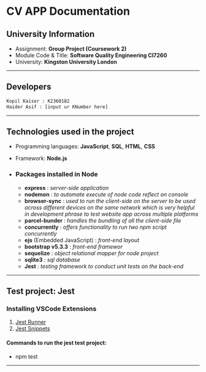 # CV APP Documentation

## University Information

- Assignment: **Group Project (Coursework 2)**
- Module Code & Title: **Software Quality Engineering CI7260**
- University: **Kingston University London**

---

## Developers

```txt
Kopil Kaiser : K2360182
Haider Asif : [input ur KNumber here]
```

---

## Technologies used in the project

- Programming languages: **JavaScript**, **SQL**, **HTML**, **CSS**
- Framework: **Node.js**

- ### Packages installed in Node

  - **express** : _server-side application_
  - **nodemon** : _to automate execute of node code reflect on console_
  - **browser-sync** : _used to run the client-side on the server to be used across different devices on the same network which is very helpful in development phrase to test website app across multiple platforms_ 
  - **parcel-bunder** : _handles the bundling of all the client-side file_
  - **concurrently** : _offers functionality to run two npm script concurrently_
  - **ejs** (Embedded JavaScript) : _front-end layout_
  - **bootstrap v5.3.3** : _front-end framewor_
  - **sequelize** : _object relational mapper for node project_
  - **sqlite3** : _sql database_
  - **Jest** : _testing framework to conduct unit tests on the back-end_

---

## Test project: Jest

### Installing VSCode Extensions

1. [Jest Runner](https://marketplace.visualstudio.com/items?itemName=firsttris.vscode-jest-runner)
1. [Jest Snippets](https://marketplace.visualstudio.com/items?itemName=andys8.jest-snippets)

#### Commands to run the jest test project:

- npm test

---


